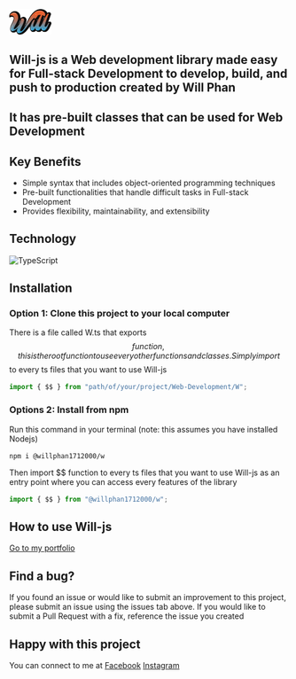 <img style="width: 15%" src="./will.png">

## Will-js is a Web development library made easy for Full-stack Development to develop, build, and push to production created by Will Phan

## It has pre-built classes that can be used for Web Development

## Key Benefits

- Simple syntax that includes object-oriented programming techniques
- Pre-built functionalities that handle difficult tasks in Full-stack Development
- Provides flexibility, maintainability, and extensibility

## Technology

![TypeScript](https://img.shields.io/badge/typescript-%23007ACC.svg?style=for-the-badge&logo=typescript&logoColor=white)

## Installation

### Option 1: Clone this project to your local computer

There is a file called W.ts that exports $$ function, this is the root function to use every other functions and classes.
Simply import $$ to every ts files that you want to use Will-js

```ts
import { $$ } from "path/of/your/project/Web-Development/W";
```

### Options 2: Install from npm

Run this command in your terminal (note: this assumes you have installed Nodejs)

```npm
npm i @willphan1712000/w
```

Then import $$ function to every ts files that you want to use Will-js as an entry point where you can access every features of the library

```ts
import { $$ } from "@willphan1712000/w";
```

## How to use Will-js

[Go to my portfolio](https://will-five.vercel.app/w)

## Find a bug?

If you found an issue or would like to submit an improvement to this project, please submit an issue using the issues tab above. If you would like to submit a Pull Request with a fix, reference the issue you created

## Happy with this project

You can connect to me at [Facebook](https://www.facebook.com/phanthanhnha123200/) [Instagram](https://www.instagram.com/phanthanhnha_0117/)
